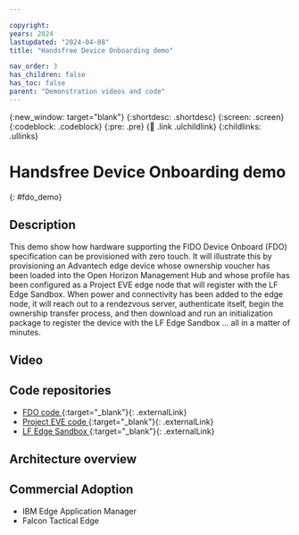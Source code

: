 ```yaml
---

copyright: 
years: 2024
lastupdated: "2024-04-08"
title: "Handsfree Device Onboarding demo"

nav_order: 3
has_children: false
has_toc: false
parent: "Demonstration videos and code"
---
```


{:new_window: target="blank"}
{:shortdesc: .shortdesc}
{:screen: .screen}
{:codeblock: .codeblock}
{:pre: .pre}
{:child: .link .ulchildlink}
{:childlinks: .ullinks}

# Handsfree Device Onboarding demo
{: #fdo_demo}

## Description

This demo show how hardware supporting the FIDO Device Onboard (FDO) specification can be provisioned with zero touch.  It will illustrate this by provisioning an Advantech edge device whose ownership voucher has been loaded into the Open Horizon Management Hub and whose profile has been configured as a Project EVE edge node that will register with the LF Edge Sandbox.  When power and connectivity has been added to the edge node, it will reach out to a rendezvous server, authenticate itself, begin the ownership transfer process, and then download and run an initialization package to register the device with the LF Edge Sandbox ... all in a matter of minutes.

## Video

## Code repositories

* [FDO code ](https://github.com/fido-device-onboard){:target="_blank"}{: .externalLink}
* [Project EVE code ](https://github.com/lf-edge/eve){:target="_blank"}{: .externalLink}
* [LF Edge Sandbox ](https://wiki.lfedge.org/display/LE/LF+Edge+Sandbox){:target="_blank"}{: .externalLink}

## Architecture overview

## Commercial Adoption

* IBM Edge Application Manager
* Falcon Tactical Edge